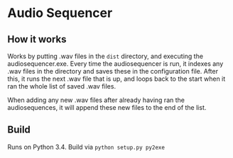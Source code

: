 # Audio Sequencer

## How it works
Works by putting .wav files in the `dist` directory, and executing the audiosequencer.exe. 
Every time the audiosequencer is run, it indexes any .wav files in the directory and saves these in the configuration file. 
After this, it runs the next .wav file that is up, and loops back to the start when it ran the whole list of saved .wav files.

When adding any new .wav files after already having ran the audiosequences, it will append these new files to the end of the list. 

## Build
Runs on Python 3.4.
Build via `python setup.py py2exe`
